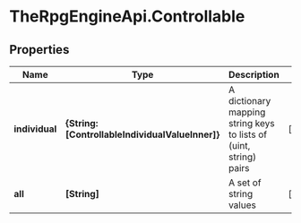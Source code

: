 # TheRpgEngineApi.Controllable

## Properties

Name | Type | Description | Notes
------------ | ------------- | ------------- | -------------
**individual** | **{String: [ControllableIndividualValueInner]}** | A dictionary mapping string keys to lists of (uint, string) pairs | [optional] 
**all** | **[String]** | A set of string values | [optional] 


